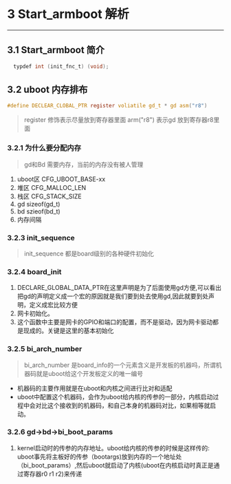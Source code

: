 # 3 Start_armboot 解析

-------------------------------------------------------



## 3.1 Start_armboot 简介

```C
  typdef int (init_fnc_t) (void);
```
## 3.2 uboot 内存排布

```C
#define DECLEAR_CLOBAL_PTR register voliatile gd_t * gd asm("r8")
```
> register 修饰表示尽量放到寄存器里面
> arm("r8") 表示gd 放到寄存器r8里面

### 3.2.1 为什么要分配内存
> gd和Bd 需要内存，当前的内存没有被人管理

1. uboot区 CFG_UBOOT_BASE-xx
2. 堆区    CFG_MALLOC_LEN
3. 栈区    CFG_STACK_SIZE
4. gd      sizeof(gd_t)
5. bd      szieof(bd_t)
6. 内存间隔

### 3.2.3 init_sequence
>init_sequence 都是board级别的各种硬件初始化

### 3.2.4 board_init
1. DECLARE_GLOBAL_DATA_PTR在这里声明是为了后面使用gd方便,可以看出把gd的声明定义成一个宏的原因就是我们要到处去使用gd,因此就要到处声明，定义成宏比较方便
2. 网卡初始化。
3. 这个函数中主要是网卡的GPIO和端口的配置，而不是驱动，因为网卡驱动都是现成的。关键是这里的基本初始化

### 3.2.5 bi_arch_number
> bi_arch_number 是board_info的一个元素含义是开发板的机器吗，所谓机器码就是uboot给这个开发板定义的唯一编号
+ 机器码的主要作用就是在uboot和内核之间进行比对和适配
+ uboot中配置这个机器码，会作为uboot给内核的传参的一部分，内核启动过程中会对比这个接收到的机器码，和自己本身的机器码对比，如果相等就启动。

### 3.2.6 gd->bd->bi_boot_params
  1. kernel启动时的传参的内存地址。uboot给内核的传参的时候是这样传的: uboot事先将主板好的传参（bootargs)放到内存的一个地址处（bi_boot_params）,然后uboot就启动了内核(uboot在内核启动时真正是通过寄存器r0 r1 r2)来传递
